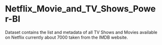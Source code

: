 # Netflix_Movie_and_TV_Shows_Power-BI
Dataset contains the list and metadata of all TV Shows and Movies available on Netflix currently about 7000 taken from the IMDB website.
